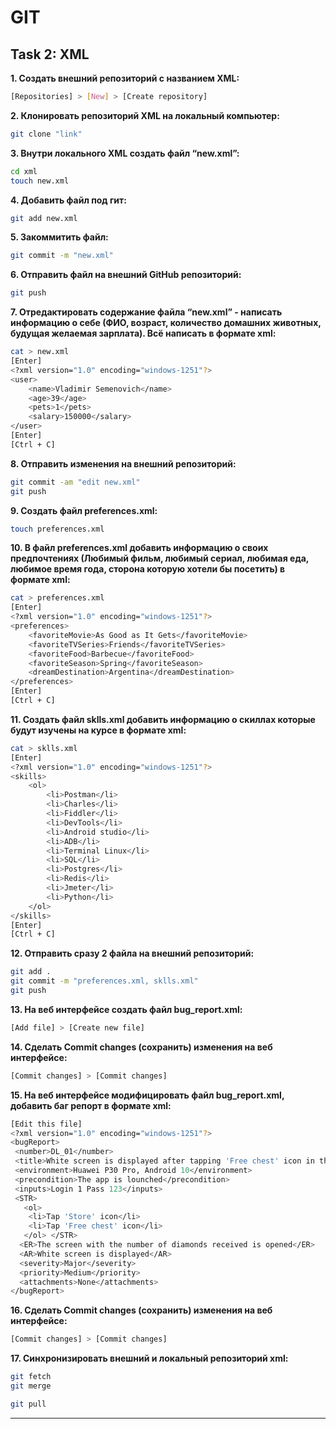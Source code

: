 # GIT 

Task 2: XML
-

**1. Создать внешний репозиторий c названием XML:**
```bash
[Repositories] > [New] > [Create repository]
```
**2. Клонировать репозиторий XML на локальный компьютер:**
```bash
git clone "link"
```
**3. Внутри локального XML создать файл “new.xml”:**
```bash
cd xml
touch new.xml
```
**4. Добавить файл под гит:**
```bash
git add new.xml
```
**5. Закоммитить файл:**
```bash
git commit -m "new.xml"
```
**6. Отправить файл на внешний GitHub репозиторий:**
```bash
git push
```
**7. Отредактировать содержание файла “new.xml” - написать информацию о себе (ФИО, возраст, количество домашних животных, будущая желаемая зарплата). Всё написать в формате xml:**
```bash
cat > new.xml
[Enter]
<?xml version="1.0" encoding="windows-1251"?>
<user>
    <name>Vladimir Semenovich</name>
    <age>39</age>
    <pets>1</pets>
    <salary>150000</salary>
</user>
[Enter]
[Ctrl + C]
```
**8. Отправить изменения на внешний репозиторий:**
```bash
git commit -am "edit new.xml"
git push
```
**9. Создать файл preferences.xml:**
```bash
touch preferences.xml
```
**10. В файл preferences.xml добавить информацию о своих предпочтениях (Любимый фильм, любимый сериал, любимая еда, любимое время года, сторона которую хотели бы посетить) в формате xml:**
```bash
cat > preferences.xml
[Enter]
<?xml version="1.0" encoding="windows-1251"?>
<preferences>
    <favoriteMovie>As Good as It Gets</favoriteMovie>
    <favoriteTVSeries>Friends</favoriteTVSeries>
    <favoriteFood>Barbecue</favoriteFood>
    <favoriteSeason>Spring</favoriteSeason>
    <dreamDestination>Argentina</dreamDestination>
</preferences>
[Enter]
[Ctrl + C]
```
**11. Создать файл sklls.xml добавить информацию о скиллах которые будут изучены на курсе в формате xml:**
```bash
cat > sklls.xml
[Enter]
<?xml version="1.0" encoding="windows-1251"?>
<skills>
    <ol>
        <li>Postman</li>
        <li>Charles</li>
        <li>Fiddler</li>
        <li>DevTools</li>
        <li>Android studio</li>
        <li>ADB</li>
        <li>Terminal Linux</li>
        <li>SQL</li>
        <li>Postgres</li>
        <li>Redis</li>
        <li>Jmeter</li>
        <li>Python</li>
    </ol>
</skills>
[Enter]
[Ctrl + C]
```
**12. Отправить сразу 2 файла на внешний репозиторий:**
```bash
git add .
git commit -m "preferences.xml, sklls.xml"
git push
```
**13. На веб интерфейсе создать файл bug_report.xml:**
```bash
[Add file] > [Create new file]
```
**14. Сделать Commit changes (сохранить) изменения на веб интерфейсе:**
```bash
[Commit changes] > [Commit changes]
```
**15. На веб интерфейсе модифицировать файл bug_report.xml, добавить баг репорт в формате xml:**
```bash
[Edit this file]
<?xml version="1.0" encoding="windows-1251"?>
<bugReport>
 <number>DL_01</number>
 <title>White screen is displayed after tapping 'Free chest' icon in the store</title>
 <environment>Huawei P30 Pro, Android 10</environment>
 <precondition>The app is lounched</precondition>
 <inputs>Login 1 Pass 123</inputs>
 <STR>
   <ol>
    <li>Tap 'Store' icon</li>
    <li>Tap 'Free chest' icon</li>
   </ol> </STR>
  <ER>The screen with the number of diamonds received is opened</ER>
  <AR>White screen is displayed</AR>
  <severity>Major</severity>
  <priority>Medium</priority>
  <attachments>None</attachments> 
</bugReport>
```
**16. Сделать Commit changes (сохранить) изменения на веб интерфейсе:**
```bash
[Commit changes] > [Commit changes]
```
**17. Синхронизировать внешний и локальный репозиторий xml:**
```bash
git fetch
git merge
```
```bash
git pull
```
---
